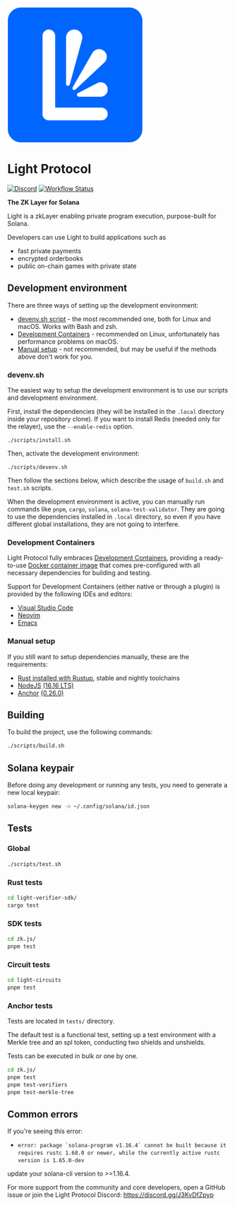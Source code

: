 [![Light Protocol](assets/logo.svg)](https://lightprotocol.com)

# Light Protocol

[![Discord](https://img.shields.io/discord/892771619687268383?label=discord&logo=discord)](https://discord.gg/WDAAaX6je2)
[![Workflow Status](https://github.com/Lightprotocol/light-protocol-onchain/workflows/programs-test/badge.svg)](https://github.com/Lightprotocol/light-poseidon/actions?query=workflow)

**The ZK Layer for Solana**

Light is a zkLayer enabling private program execution, purpose-built for Solana.

Developers can use Light to build applications such as
- fast private payments
- encrypted orderbooks
- public on-chain games with private state


## Development environment

There are three ways of setting up the development environment:

* [devenv.sh script](#devenv.sh) - the most recommended one, both for Linux and
  macOS. Works with Bash and zsh.
* [Development Containers](#development-containers) - recommended on Linux,
  unfortunately has performance problems on macOS.
* [Manual setup](#manual-setup) - not recommended, but may be useful if the
  methods above don't work for you.


### devenv.sh

The easiest way to setup the development environment is to use our scripts
and development environment.

First, install the dependencies (they will be installed in the `.local`
directory inside your repository clone). If you want to install Redis (needed
only for the relayer), use the  `--enable-redis` option.

```
./scripts/install.sh
```

Then, activate the development environment:

```
./scripts/devenv.sh
```

Then follow the sections below, which describe the usage of `build.sh` and
`test.sh` scripts.

When the development environment is active, you can manually run commands
like `pnpm`, `cargo`, `solana`, `solana-test-validator`. They are going to
use the dependencies installed in `.local` directory, so even if you have
different global installations, they are not going to interfere.

### Development Containers

Light Protocol fully embraces [Development Containers](https://containers.dev/),
providing a ready-to-use
[Docker container image](https://github.com/Lightprotocol/dockerfiles/pkgs/container/devcontainer)
that comes pre-configured with all necessary dependencies for building and testing.

Support for Development Containers (either native or through a plugin) is
provided by the following IDEs and editors:

* [Visual Studio Code](https://code.visualstudio.com/docs/devcontainers/containers)
* [Neovim](https://github.com/esensar/nvim-dev-container)
* [Emacs](https://github.com/emacs-lsp/lsp-docker)

### Manual setup

If you still want to setup dependencies manually, these are the requirements:

* [Rust installed with Rustup](https://rustup.rs/), stable and nightly toolchains
* [NodeJS](https://nodejs.org/) [(16.16 LTS)](https://nodejs.org/en/blog/release/v16.16.0)
* [Anchor](https://www.anchor-lang.com/) [(0.26.0)](https://crates.io/crates/anchor-cli/0.26.0)

## Building

To build the project, use the following commands:

```bash
./scripts/build.sh
```


## Solana keypair

Before doing any development or running any tests, you need to generate a new
local keypair:

```bash
solana-keygen new -o ~/.config/solana/id.json
```

## Tests

### Global

```bash
./scripts/test.sh
```

### Rust tests

```bash
cd light-verifier-sdk/
cargo test
```

### SDK tests

```bash
cd zk.js/
pnpm test
```

### Circuit tests

```bash
cd light-circuits
pnpm test
```

### Anchor tests

Tests are located in `tests/` directory.

The default test is a functional test, setting up a test environment with a
Merkle tree and an spl token, conducting two shields and unshields.

Tests can be executed in bulk or one by one.

```bash
cd zk.js/
pnpm test
pnpm test-verifiers
pnpm test-merkle-tree
```

## Common errors
If you're seeing this error:
- ``` error: package `solana-program v1.16.4` cannot be built because it requires rustc 1.68.0 or newer, while the currently active rustc version is 1.65.0-dev ```

update your solana-cli version to >=1.16.4.

For more support from the community and core developers, open a GitHub issue or join the Light Protocol Discord: https://discord.gg/J3KvDfZpyp
